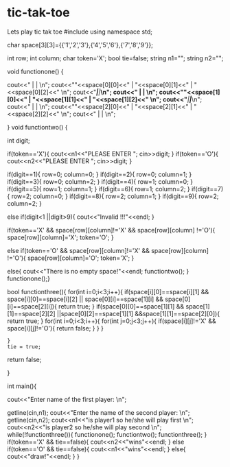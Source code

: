 # tic-tak-toe
Lets play tic tak toe
#include<iostream>
using namespace std;

char space[3][3]={{'1','2','3'},{'4','5','6'},{'7','8','9'}};

int row;
int column;
char token='X';
bool tie=false;
string n1="";
string n2="";


void functionone()
{ 


cout<<"   |    |  \n";
cout<<""<<space[0][0]<<"  | "<<space[0][1]<<"  | "<<space[0][2]<<"  \n";
cout<<"___|____|___\n";
cout<<"   |    |  \n";
cout<<""<<space[1][0]<<"  | "<<space[1][1]<<"  | "<<space[1][2]<<"  \n";
cout<<"___|____|___\n";
cout<<"   |    |  \n";
cout<<""<<space[2][0]<<"  | "<<space[2][1]<<"  | "<<space[2][2]<<"  \n";
cout<<"   |    |  \n";

}
void functiontwo() {
 
 int digit;

 if(token=='X'){
    cout<<n1<<"PLEASE ENTER ";
    cin>>digit;
 }
 if(token=='O'){
    cout<<n2<<"PLEASE ENTER ";
    cin>>digit;
 }
 
 if(digit==1){
    row=0;
    column=0;
 }
 if(digit==2){
    row=0;
    column=1;
 }
 if(digit==3){
    row=0;
    column=2;
 }
 if(digit==4){
    row=1;
    column=0;
 }
 if(digit==5){
    row=1;
    column=1;
 }
 if(digit==6){
    row=1;
    column=2;
 }
 if(digit==7){
    row=2;
    column=0;
 }
 if(digit==8){
    row=2;
    column=1;
 }
 if(digit==9){
    row=2;
    column=2;
 }

else if(digit<1 ||digit>9){
    cout<<"Invalid !!!"<<endl;
}

if(token=='X' && space[row][column]!='X' && space[row][column] !='O'){
space[row][column]='X';
token='O';
}


else if(token=='O' && space[row][column]!='X' && space[row][column] !='O'){
space[row][column]='O';
token='X';
}

else{
    cout<<"There is no empty space!"<<endl;
 functiontwo();
}
functionone();}

bool functionthree(){
    for(int i=0;i<3;i++){
        if(space[i][0]==space[i][1] && space[i][0]==space[i][2] || space[0][i]==space[1][i] && space[0][i]==space[2][i]){
            return true;
        }
        if(space[0][0]==space[1][1] && space[1][1]==space[2][2] ||space[0][2]==space[1][1] &&space[1][1]==space[2][0]){
            return true;
        }
        for(int i=0;i<3;i++){
            for(int j=0;j<3;j++){
                if(space[i][j]!='X' && space[i][j]!='O'){
                    return false;
                }
            }
        }
    
    }
    tie = true;
return false;

}



int main(){
    
cout<<"Enter name of the first player: \n";

getline(cin,n1);
cout<<"Enter the name of the second player: \n";
getline(cin,n2);
cout<<n1<<"is player1 so he/she will play first \n";
cout<<n2<<"is player2 so he/she will play second \n";
    while(!functionthree()){
        functionone();
        functiontwo();
        functionthree();
    }
    if(token=='X' && tie==false){
        cout<<n2<<"wins"<<endl;
    }
    else if(token=='O' && tie==false){
        cout<<n1<<"wins"<<endl;
    }
    else{
        cout<<"draw!"<<endl;
    }
}
